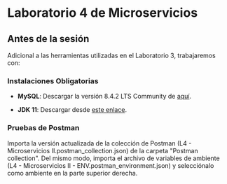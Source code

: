 # Laboratorio 4 de Microservicios

## Antes de la sesión

Adicional a las herramientas utilizadas en el Laboratorio 3, trabajaremos con:

### Instalaciones Obligatorias

- **MySQL**: Descargar la versión 8.4.2 LTS Community de [aquí](https://dev.mysql.com/downloads/mysql/).

- **JDK 11**: Descargar desde [este enlace](https://docs.aws.amazon.com/corretto/latest/corretto-11-ug/downloads-list.html).


### Pruebas de Postman

Importa la versión actualizada de la colección de Postman (L4 - Microservicios II.postman_collection.json) de la carpeta "Postman collection". Del mismo modo, importa el archivo de variables de ambiente (L4 - Microservicios II - ENV.postman_environment.json) y selecciónalo como ambiente en la parte superior derecha.
